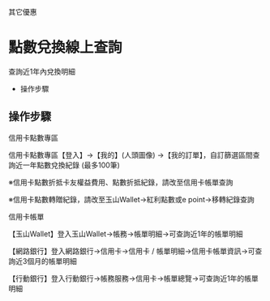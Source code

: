 其它優惠

# 點數兌換線上查詢  

查詢近1年內兌換明細

  * 操作步驟

## 操作步驟

信用卡點數專區

信用卡點數專區【登入】→【我的】(人頭圖像) →【我的訂單】，自訂篩選區間查詢近一年點數兌換紀錄 (最多100筆)

※信用卡點數折抵卡友權益費用、點數折抵紀錄，請改至信用卡帳單查詢

※信用卡點數轉贈紀錄，請改至玉山Wallet→紅利點數或e point→移轉紀錄查詢

  

信用卡帳單

【玉山Wallet】登入玉山Wallet→帳務→帳單明細→可查詢近1年的帳單明細

【網路銀行】登入網路銀行→信用卡→信用卡 / 帳單明細→信用卡帳單資訊→可查詢近3個月的帳單明細

【行動銀行】登入行動銀行→帳務服務→信用卡→帳單總覽→可查詢近1年的帳單明細

  

